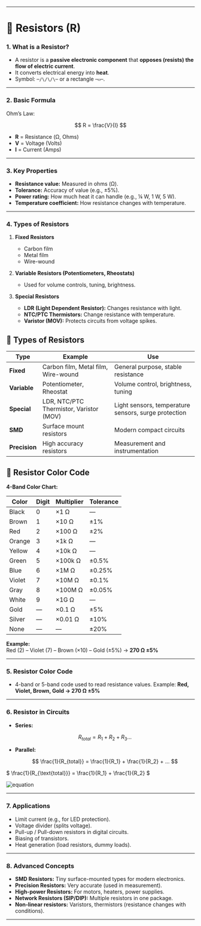 
---

# 🔌 Resistors (R)

### 1. **What is a Resistor?**

* A resistor is a **passive electronic component** that **opposes (resists) the flow of electric current**.
* It converts electrical energy into **heat**.
* Symbol: `─/\/\/\─` or a rectangle `─▭─`.

---

### 2. **Basic Formula**

Ohm’s Law:

$$
R = \frac{V}{I}
$$

* **R** = Resistance (Ω, Ohms)
* **V** = Voltage (Volts)
* **I** = Current (Amps)

---

### 3. **Key Properties**

* **Resistance value:** Measured in ohms (Ω).
* **Tolerance:** Accuracy of value (e.g., ±5%).
* **Power rating:** How much heat it can handle (e.g., ¼ W, 1 W, 5 W).
* **Temperature coefficient:** How resistance changes with temperature.

---

### 4. **Types of Resistors**

1. **Fixed Resistors**

   * Carbon film
   * Metal film
   * Wire-wound
2. **Variable Resistors (Potentiometers, Rheostats)**

   * Used for volume controls, tuning, brightness.
3. **Special Resistors**

   * **LDR (Light Dependent Resistor):** Changes resistance with light.
   * **NTC/PTC Thermistors:** Change resistance with temperature.
   * **Varistor (MOV):** Protects circuits from voltage spikes.


## 🧩 Types of Resistors

| Type | Example | Use |
|------|---------|-----|
| **Fixed** | Carbon film, Metal film, Wire-wound | General purpose, stable resistance |
| **Variable** | Potentiometer, Rheostat | Volume control, brightness, tuning |
| **Special** | LDR, NTC/PTC Thermistor, Varistor (MOV) | Light sensors, temperature sensors, surge protection |
| **SMD** | Surface mount resistors | Modern compact circuits |
| **Precision** | High accuracy resistors | Measurement and instrumentation |



## 🎨 Resistor Color Code

**4-Band Color Chart:**

| Color | Digit | Multiplier | Tolerance |
|-------|-------|------------|-----------|
| Black | 0 | ×1 Ω | — |
| Brown | 1 | ×10 Ω | ±1% |
| Red   | 2 | ×100 Ω | ±2% |
| Orange| 3 | ×1k Ω | — |
| Yellow| 4 | ×10k Ω | — |
| Green | 5 | ×100k Ω | ±0.5% |
| Blue  | 6 | ×1M Ω | ±0.25% |
| Violet| 7 | ×10M Ω | ±0.1% |
| Gray  | 8 | ×100M Ω | ±0.05% |
| White | 9 | ×1G Ω | — |
| Gold  | — | ×0.1 Ω | ±5% |
| Silver| — | ×0.01 Ω | ±10% |
| None  | — | — | ±20% |

**Example:**  
Red (2) – Violet (7) – Brown (×10) – Gold (±5%) → **270 Ω ±5%**


---

### 5. **Resistor Color Code**

* 4-band or 5-band code used to read resistance values.
  Example: **Red, Violet, Brown, Gold → 270 Ω ±5%**

---

### 6. **Resistor in Circuits**

* **Series:**

  $$
  R_{total} = R_1 + R_2 + R_3 ...
  $$
* **Parallel:**

  $$
  \frac{1}{R_{total}} = \frac{1}{R_1} + \frac{1}{R_2} + ...
  $$


$ \frac{1}{R_{\text{total}}} = \frac{1}{R_1} + \frac{1}{R_2} $


![equation](https://latex.codecogs.com/png.latex?\frac{1}{R_{\text{total}}}=\frac{1}{R_1}+\frac{1}{R_2}+\cdots)


---

### 7. **Applications**

* Limit current (e.g., for LED protection).
* Voltage divider (splits voltage).
* Pull-up / Pull-down resistors in digital circuits.
* Biasing of transistors.
* Heat generation (load resistors, dummy loads).

---

### 8. **Advanced Concepts**

* **SMD Resistors:** Tiny surface-mounted types for modern electronics.
* **Precision Resistors:** Very accurate (used in measurement).
* **High-power Resistors:** For motors, heaters, power supplies.
* **Network Resistors (SIP/DIP):** Multiple resistors in one package.
* **Non-linear resistors:** Varistors, thermistors (resistance changes with conditions).

---
